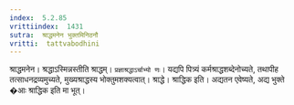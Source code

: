 ```yaml
---
index:  5.2.85
vrittiindex:  1431
sutra:  श्राद्धमनेन भुक्तमिनिठनौ
vritti:  tattvabodhini 
---
```


श्राद्धमनेन। श्रद्धाऽस्मिन्नस्तीति श्राद्धम्। `प्रज्ञाश्रद्धाऽर्चाभ्यो णः`। यद्यपि पित्र्यं कर्मश्राद्धशब्देनोच्यते, तथापीह तत्साधनद्रव्यमुच्यते, मुख्यश्राद्धस्य भोक्तुमशक्यत्वात्। श्राद्धे। श्राद्धिक इति। अद्यतन एवेष्यते, अद्य भुक्ते �आः श्राद्धिक इति मा भूत्। 

